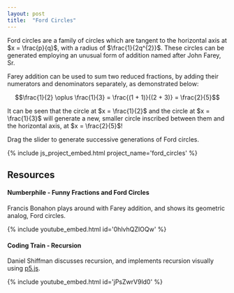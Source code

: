 ```yaml
---
layout: post
title:  "Ford Circles"
---
```

Ford circles are a family of circles which are tangent to the horizontal axis at $x = \frac{p}{q}$, with a radius of $\frac{1}{2q^{2}}$. These circles can be generated employing an unusual form of addition named after John Farey, Sr.

Farey addition can be used to sum two reduced fractions, by adding their numerators and denominators separately, as demonstrated below:

$$\frac{1}{2} \oplus \frac{1}{3} = \frac{(1 + 1)}{(2 + 3)} = \frac{2}{5}$$

It can be seen that the circle at $x = \frac{1}{2}$ and the circle at $x = \frac{1}{3}$ will generate a new, smaller circle inscribed between them and the horizontal axis, at $x = \frac{2}{5}$!

Drag the slider to generate successive generations of Ford circles.

{% include js_project_embed.html project_name='ford_circles' %}

## Resources

#### Numberphile - Funny Fractions and Ford Circles
Francis Bonahon plays around with Farey addition, and shows its geometric analog, Ford circles.

{% include youtube_embed.html id='0hlvhQZIOQw' %}

#### Coding Train - Recursion
Daniel Shiffman discusses recursion, and implements recursion visually using [p5.js](https://p5js.org/).

{% include youtube_embed.html id='jPsZwrV9ld0' %}

